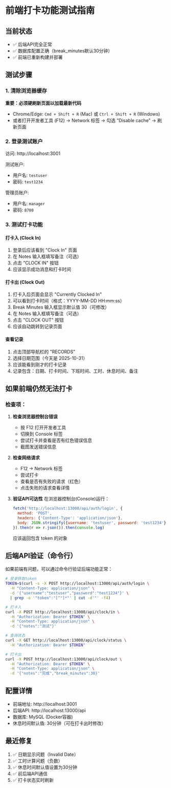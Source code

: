 # 前端打卡功能测试指南

## 当前状态
- ✅ 后端API完全正常
- ✅ 数据库配置正确（break_minutes默认30分钟）
- ✅ 前端已重新构建并部署

## 测试步骤

### 1. 清除浏览器缓存
**重要：必须硬刷新页面以加载最新代码**
- Chrome/Edge: `Cmd + Shift + R` (Mac) 或 `Ctrl + Shift + R` (Windows)
- 或者打开开发者工具 (F12) → Network 标签 → 勾选 "Disable cache" → 刷新页面

### 2. 登录测试账户
访问: http://localhost:3001

测试账户:
- 用户名: `testuser`
- 密码: `test1234`

管理员账户:
- 用户名: `manager`
- 密码: `8780`

### 3. 测试打卡功能

#### 打卡入 (Clock In)
1. 登录后应该看到 "Clock In" 页面
2. 在 Notes 输入框填写备注（可选）
3. 点击 "CLOCK IN" 按钮
4. 应该显示成功消息和打卡时间

#### 打卡出 (Clock Out)
1. 打卡入后页面会显示 "Currently Clocked In"
2. 可以看到打卡时间（格式：YYYY-MM-DD HH:mm:ss）
3. Break Minutes 输入框显示默认值 30（可修改）
4. 在 Notes 输入框填写备注（可选）
5. 点击 "CLOCK OUT" 按钮
6. 应该自动跳转到记录页面

#### 查看记录
1. 点击顶部导航栏的 "RECORDS"
2. 选择日期范围（今天是 2025-10-31）
3. 应该能看到刚才的打卡记录
4. 记录包含：日期、打卡时间、下班时间、工时、休息时间、备注

## 如果前端仍然无法打卡

### 检查项：

1. **检查浏览器控制台错误**
   - 按 F12 打开开发者工具
   - 切换到 Console 标签
   - 尝试打卡并查看是否有红色错误信息
   - 截图发送错误信息

2. **检查网络请求**
   - F12 → Network 标签
   - 尝试打卡
   - 查看是否有失败的请求（红色）
   - 点击失败的请求查看详情

3. **验证API可达性**
   在浏览器控制台(Console)运行：
   ```javascript
   fetch('http://localhost:13000/api/auth/login', {
     method: 'POST',
     headers: {'Content-Type': 'application/json'},
     body: JSON.stringify({username: 'testuser', password: 'test1234'})
   }).then(r => r.json()).then(console.log)
   ```
   应该返回包含 token 的对象

## 后端API验证（命令行）

如果前端有问题，可以通过命令行验证后端功能正常：

```bash
# 登录获取token
TOKEN=$(curl -s -X POST http://localhost:13000/api/auth/login \
  -H "Content-Type: application/json" \
  -d '{"username":"testuser","password":"test1234"}' \
  | grep -o '"token":"[^"]*"' | cut -d'"' -f4)

# 打卡入
curl -X POST http://localhost:13000/api/clock/in \
  -H "Authorization: Bearer $TOKEN" \
  -H "Content-Type: application/json" \
  -d '{"notes":"测试"}'

# 查询状态
curl -X GET http://localhost:13000/api/clock/status \
  -H "Authorization: Bearer $TOKEN"

# 打卡出
curl -X POST http://localhost:13000/api/clock/out \
  -H "Authorization: Bearer $TOKEN" \
  -H "Content-Type: application/json" \
  -d '{"notes":"完成","break_minutes":30}'
```

## 配置详情

- 前端地址: http://localhost:3001
- 后端API: http://localhost:13000/api
- 数据库: MySQL (Docker容器)
- 休息时间默认值: 30分钟（可在打卡出时修改）

## 最近修复
1. ✅ 日期显示问题（Invalid Date）
2. ✅ 工时计算问题（负数）
3. ✅ 休息时间默认值设置为30分钟
4. ✅ 前后端API通信
5. ✅ 打卡状态实时刷新

